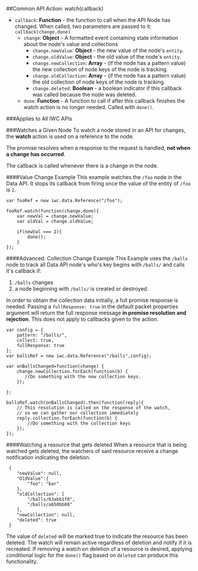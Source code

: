 ##Common API Action: watch(callback)
* `callback`: **Function** - the function to call when the API Node has changed. When called, two parameters are passed
 to it: `callback(change,done)`
    * `change`: **Object** - A formatted event containing state information about the node's value and collections
        * `change.newValue`: **Object** - the new value of the node's `entity`.
        * `change.oldValue`: **Object** - the old value of the node's `entity`.
        * `change.newCollection`: **Array** - (if the node has a pattern value) the new collection of node keys of the
        node is tracking.
        * `change.oldCollection`: **Array** - (if the node has a pattern value) the old collection of node keys of the
        node is tracking.
        * `change.deleted`: **Boolean** - a boolean indicator if this callback was called because the node was
        deleted.
    * `done`: **Function** - A function to call if after this callback finishes the watch action is no longer needed. Called
    with `done()`.

###Applies to All IWC APIs

###Watches a Given Node
To watch a node stored in an API for changes, the **watch** action is used on a
reference to the node.

The promise resolves when a response to the request is handled, **not when a
change has occurred**.

The callback is called whenever there is a change in the node.

####Value Change Example
This example watches the `/foo` node in the Data API. It stops its callback from
firing once the value of the entity of
`/foo` is `2`.
```
var fooRef = new iwc.data.Reference("/foo");

fooRef.watch(function(change,done){
    var newVal = change.newValue;
    var oldVal = change.oldValue;

    if(newVal === 2){
        done();
    }
});
```

####Advanced: Collection Change Example
This Example uses the `/balls` node to track all Data API node's who's key
begins with `/balls/` and calls it's callback if:
1. `/balls` changes
2. a node beginning with `/balls/` is created or destroyed.

In order to obtain the collection data initially, a full promise
response is needed. Passing a `fullResponse: true` in the default packet
properties argument will return the full response message **in promise resolution
and rejection**. This does not apply to callbacks given to the action.

```
var config = {
    pattern: "/balls/",
    collect: true,
    fullResponse: true
};
var ballsRef = new iwc.data.Reference("/balls",config);

var onBallsChanged=function(change) {
    change.newCollection.forEach(function(b) {
       //Do something with the new collection keys.
    });

};

ballsRef.watch(onBallsChanged).then(function(reply){
    // This resolution is called on the response of the watch,
    // so we can gather our collection immediately
    reply.collection.forEach(function(b) {
        //Do something with the collection keys
    });
});
```


####Watching a resource that gets deleted
When a resource that is being watched gets deleted, the watchers of said resource
receive a change notification indicating the deletion.

```
 {
    "newValue": null,
    "OldValue":{
        "foo": "bar"
    },
    "oldCollection": [
        "/balls/63abb1f0",
        "/balls/a650bb08"
    ],
    "newCollection": null,
    "deleted": true
 }

```

The value of `deleted` will be marked true to indicate the resource has been
deleted. The watch will remain active regardless of deletion and notify if it is
recreated. If removing a watch on deletion of a resource is desired, applying
conditional logic for the `done()` flag based on `deleted` can produce
this functionality.
